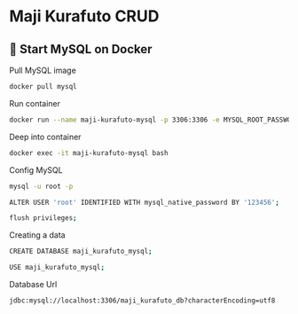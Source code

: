 <h1>Maji Kurafuto CRUD</h1>

<h2>🐳 Start MySQL on Docker</h2>

<p>Pull MySQL image</p>

```bash
docker pull mysql
```

<p>Run container</p>

```bash
docker run --name maji-kurafuto-mysql -p 3306:3306 -e MYSQL_ROOT_PASSWORD=123456 -d mysql
```

<p>Deep into container</p>

```bash
docker exec -it maji-kurafuto-mysql bash
```

<p>Config MySQL</p>

```bash
mysql -u root -p
```

```bash
ALTER USER 'root' IDENTIFIED WITH mysql_native_password BY '123456';
```
```bash
flush privileges;
```

<p>Creating a data</p>

```bash
CREATE DATABASE maji_kurafuto_mysql;
```
```bash
USE maji_kurafuto_mysql;
```

<p>Database Url</p>

```bash
jdbc:mysql://localhost:3306/maji_kurafuto_db?characterEncoding=utf8
```